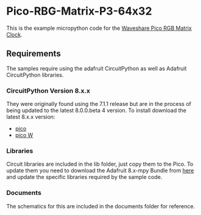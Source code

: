 # Pico-RBG-Matrix-P3-64x32
This is the example micropython code for the [Waveshare Pico RGB Matrix Clock](https://www.waveshare.com/wiki/Pico-RGB-Matrix-P3-64x32). 

## Requirements
The samples require using the adafruit CircuitPython as well as Adafruit CircuitPython libraries.

### CircuitPython Version 8.x.x
They were originally found using the 7.1.1 release but are in the process of being updated to the latest 8.0.0.beta 4 version. To install download the latest 8.x.x version:

* [pico](https://circuitpython.org/board/raspberry_pi_pico/)
* [pico W](https://circuitpython.org/board/raspberry_pi_pico_w/)

### Libraries
Circuit libraries are included in the lib folder, just copy them to the Pico. To update them you need to download the Adafruit 8.x-mpy Bundle from [here](https://circuitpython.org/libraries) and update the specific libraries required by the sample code. 

### Documents
The schematics for this are included in the documents folder for reference. 